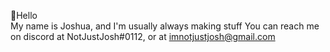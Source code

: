 👋Hello  
My name is Joshua, and I'm usually always making stuff
You can reach me on discord at NotJustJosh#0112, or at imnotjustjosh@gmail.com

